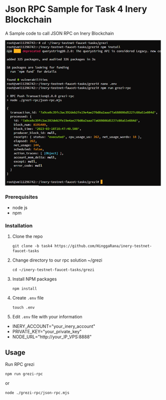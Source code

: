 # Json RPC Sample for Task 4 Inery Blockchain
A Sample code to call JSON RPC on Inery Blockchain

![](images/grezi.png)

### Prerequisites

- node js
- npm

### Installation

1. Clone the repo

   ```
   git clone -b task4 https://github.com/HinggaRana/inery-testnet-faucet-tasks
   ```

2. Change directory to our rpc solution ~/grezi

   ```
   cd ~/inery-testnet-faucet-tasks/grezi
   ```

3. Install NPM packages

   ```
   npm install
   ```

4. Create `.env` file

   ```
   touch .env
   ```

5. Edit ```.env``` file with your information

- INERY_ACCOUNT="your_inery_account"
- PRIVATE_KEY="your_private_key"
- NODE_URL="http://your_IP_VPS:8888"

## Usage

Run RPC grezi

```
npm run grezi-rpc
```
or
```
node ./grezi-rpc/json-rpc.mjs
```
